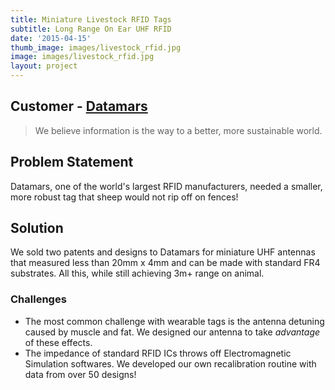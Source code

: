 ```yaml
---
title: Miniature Livestock RFID Tags
subtitle: Long Range On Ear UHF RFID
date: '2015-04-15'
thumb_image: images/livestock_rfid.jpg
image: images/livestock_rfid.jpg
layout: project
---
```


## Customer - [Datamars](https://datamars.com/)

> We believe information is the way to a better, more sustainable world.

## Problem Statement
Datamars, one of the world's largest RFID manufacturers, needed a smaller, more robust tag that sheep would not rip off on fences!

## Solution

We sold two patents and designs to Datamars for miniature UHF antennas that measured less than 20mm x 4mm and can be made with standard FR4 substrates. All this, while still achieving 3m+ range on animal.

### Challenges

- The most common challenge with wearable tags is the antenna detuning caused by muscle and fat. We designed our antenna to take *advantage* of these effects.
- The impedance of standard RFID ICs throws off Electromagnetic Simulation softwares. We developed our own recalibration routine with data from over 50 designs!